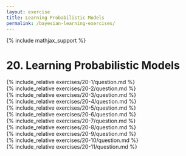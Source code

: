 ```yaml
---
layout: exercise
title: Learning Probabilistic Models
permalink: /bayesian-learning-exercises/
---
```


{% include mathjax_support %}

# 20. Learning Probabilistic Models

<div><i class="arrow-up" data-chapter="bayesian-learning-exercises" data-exercise="ex_1" data-rating="0"></i></div>
{% include_relative exercises/20-1/question.md %}

<div><i class="arrow-up" data-chapter="bayesian-learning-exercises" data-exercise="ex_2" data-rating="0"></i></div>
{% include_relative exercises/20-2/question.md %}

<div><i class="arrow-up" data-chapter="bayesian-learning-exercises" data-exercise="ex_3" data-rating="0"></i></div>
{% include_relative exercises/20-3/question.md %}

<div><i class="arrow-up" data-chapter="bayesian-learning-exercises" data-exercise="ex_4" data-rating="0"></i></div>
{% include_relative exercises/20-4/question.md %}

<div><i class="arrow-up" data-chapter="bayesian-learning-exercises" data-exercise="ex_5" data-rating="0"></i></div>
{% include_relative exercises/20-5/question.md %}

<div><i class="arrow-up" data-chapter="bayesian-learning-exercises" data-exercise="ex_6" data-rating="0"></i></div>
{% include_relative exercises/20-6/question.md %}

<div><i class="arrow-up" data-chapter="bayesian-learning-exercises" data-exercise="ex_7" data-rating="0"></i></div>
{% include_relative exercises/20-7/question.md %}

<div><i class="arrow-up" data-chapter="bayesian-learning-exercises" data-exercise="ex_8" data-rating="0"></i></div>
{% include_relative exercises/20-8/question.md %}

<div><i class="arrow-up" data-chapter="bayesian-learning-exercises" data-exercise="ex_9" data-rating="0"></i></div>
{% include_relative exercises/20-9/question.md %}

<div><i class="arrow-up" data-chapter="bayesian-learning-exercises" data-exercise="ex_10" data-rating="0"></i></div>
{% include_relative exercises/20-10/question.md %}

<div><i class="arrow-up" data-chapter="bayesian-learning-exercises" data-exercise="ex_11" data-rating="0"></i></div>
{% include_relative exercises/20-11/question.md %}
